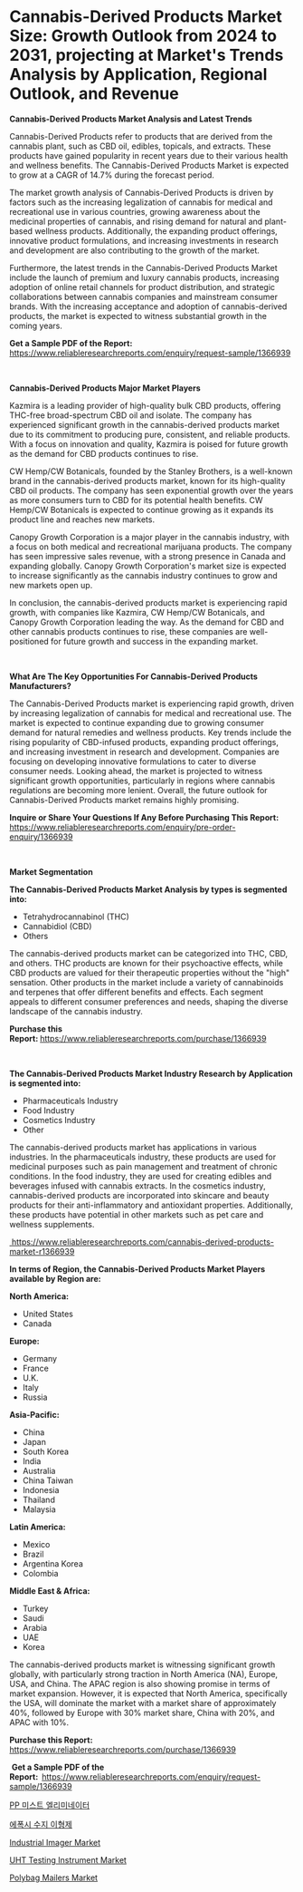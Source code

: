 <p><h1>Cannabis-Derived Products Market Size: Growth Outlook from 2024 to 2031, projecting at Market's Trends Analysis by Application, Regional Outlook, and Revenue</h1></p><p><strong>Cannabis-Derived Products Market Analysis and Latest Trends</strong></p>
<p><p>Cannabis-Derived Products refer to products that are derived from the cannabis plant, such as CBD oil, edibles, topicals, and extracts. These products have gained popularity in recent years due to their various health and wellness benefits. The Cannabis-Derived Products Market is expected to grow at a CAGR of 14.7% during the forecast period.</p><p>The market growth analysis of Cannabis-Derived Products is driven by factors such as the increasing legalization of cannabis for medical and recreational use in various countries, growing awareness about the medicinal properties of cannabis, and rising demand for natural and plant-based wellness products. Additionally, the expanding product offerings, innovative product formulations, and increasing investments in research and development are also contributing to the growth of the market.</p><p>Furthermore, the latest trends in the Cannabis-Derived Products Market include the launch of premium and luxury cannabis products, increasing adoption of online retail channels for product distribution, and strategic collaborations between cannabis companies and mainstream consumer brands. With the increasing acceptance and adoption of cannabis-derived products, the market is expected to witness substantial growth in the coming years.</p></p>
<p><strong>Get a Sample PDF of the Report:&nbsp;</strong> <a href="https://www.reliableresearchreports.com/enquiry/request-sample/1366939">https://www.reliableresearchreports.com/enquiry/request-sample/1366939</a></p>
<p>&nbsp;</p>
<p><strong>Cannabis-Derived Products Major Market Players</strong></p>
<p><p>Kazmira is a leading provider of high-quality bulk CBD products, offering THC-free broad-spectrum CBD oil and isolate. The company has experienced significant growth in the cannabis-derived products market due to its commitment to producing pure, consistent, and reliable products. With a focus on innovation and quality, Kazmira is poised for future growth as the demand for CBD products continues to rise.</p><p>CW Hemp/CW Botanicals, founded by the Stanley Brothers, is a well-known brand in the cannabis-derived products market, known for its high-quality CBD oil products. The company has seen exponential growth over the years as more consumers turn to CBD for its potential health benefits. CW Hemp/CW Botanicals is expected to continue growing as it expands its product line and reaches new markets.</p><p>Canopy Growth Corporation is a major player in the cannabis industry, with a focus on both medical and recreational marijuana products. The company has seen impressive sales revenue, with a strong presence in Canada and expanding globally. Canopy Growth Corporation's market size is expected to increase significantly as the cannabis industry continues to grow and new markets open up.</p><p>In conclusion, the cannabis-derived products market is experiencing rapid growth, with companies like Kazmira, CW Hemp/CW Botanicals, and Canopy Growth Corporation leading the way. As the demand for CBD and other cannabis products continues to rise, these companies are well-positioned for future growth and success in the expanding market.</p></p>
<p>&nbsp;</p>
<p><strong>What Are The Key Opportunities For Cannabis-Derived Products Manufacturers?</strong></p>
<p><p>The Cannabis-Derived Products market is experiencing rapid growth, driven by increasing legalization of cannabis for medical and recreational use. The market is expected to continue expanding due to growing consumer demand for natural remedies and wellness products. Key trends include the rising popularity of CBD-infused products, expanding product offerings, and increasing investment in research and development. Companies are focusing on developing innovative formulations to cater to diverse consumer needs. Looking ahead, the market is projected to witness significant growth opportunities, particularly in regions where cannabis regulations are becoming more lenient. Overall, the future outlook for Cannabis-Derived Products market remains highly promising.</p></p>
<p><strong>Inquire or Share Your Questions If Any Before Purchasing This Report:</strong> <a href="https://www.reliableresearchreports.com/enquiry/pre-order-enquiry/1366939">https://www.reliableresearchreports.com/enquiry/pre-order-enquiry/1366939</a></p>
<p>&nbsp;</p>
<p><strong>Market Segmentation</strong></p>
<p><strong>The Cannabis-Derived Products Market Analysis by types is segmented into:</strong></p>
<p><ul><li>Tetrahydrocannabinol (THC)</li><li>Cannabidiol (CBD)</li><li>Others</li></ul></p>
<p><p>The cannabis-derived products market can be categorized into THC, CBD, and others. THC products are known for their psychoactive effects, while CBD products are valued for their therapeutic properties without the "high" sensation. Other products in the market include a variety of cannabinoids and terpenes that offer different benefits and effects. Each segment appeals to different consumer preferences and needs, shaping the diverse landscape of the cannabis industry.</p></p>
<p><strong>Purchase this Report:&nbsp;</strong><a href="https://www.reliableresearchreports.com/purchase/1366939">https://www.reliableresearchreports.com/purchase/1366939</a></p>
<p>&nbsp;</p>
<p><strong>The Cannabis-Derived Products Market Industry Research by Application is segmented into:</strong></p>
<p><ul><li>Pharmaceuticals Industry</li><li>Food Industry</li><li>Cosmetics Industry</li><li>Other</li></ul></p>
<p><p>The cannabis-derived products market has applications in various industries. In the pharmaceuticals industry, these products are used for medicinal purposes such as pain management and treatment of chronic conditions. In the food industry, they are used for creating edibles and beverages infused with cannabis extracts. In the cosmetics industry, cannabis-derived products are incorporated into skincare and beauty products for their anti-inflammatory and antioxidant properties. Additionally, these products have potential in other markets such as pet care and wellness supplements.</p></p>
<p><a href="https://www.reliableresearchreports.com/cannabis-derived-products-market-r1366939">&nbsp;https://www.reliableresearchreports.com/cannabis-derived-products-market-r1366939</a></p>
<p><strong>In terms of Region, the Cannabis-Derived Products Market Players available by Region are:</strong></p>
<p>
    <p> <strong> North America: </strong>
        <ul>
            <li>United States</li>
            <li>Canada</li>
        </ul>
        </p> 
    <p> <strong> Europe: </strong>
        <ul>
            <li>Germany</li>
            <li>France</li>
            <li>U.K.</li>
            <li>Italy</li>
            <li>Russia</li>
        </ul>
        </p> 
    <p> <strong> Asia-Pacific: </strong>
        <ul>
            <li>China</li>
            <li>Japan</li>
            <li>South Korea</li>
            <li>India</li>
            <li>Australia</li>
            <li>China Taiwan</li>
            <li>Indonesia</li>
            <li>Thailand</li>
            <li>Malaysia</li>
        </ul>
        </p> 
    <p> <strong> Latin America: </strong>
        <ul>
            <li>Mexico</li>
            <li>Brazil</li>
            <li>Argentina Korea</li>
            <li>Colombia</li>
        </ul>
        </p> 
    <p> <strong> Middle East & Africa: </strong>
        <ul>
            <li>Turkey</li>
            <li>Saudi</li>
            <li>Arabia</li>
            <li>UAE</li>
            <li>Korea</li>
        </ul>
    </p>
    </p>
<p><p>The cannabis-derived products market is witnessing significant growth globally, with particularly strong traction in North America (NA), Europe, USA, and China. The APAC region is also showing promise in terms of market expansion. However, it is expected that North America, specifically the USA, will dominate the market with a market share of approximately 40%, followed by Europe with 30% market share, China with 20%, and APAC with 10%.</p></p>
<p><strong>Purchase this Report: </strong><a href="https://www.reliableresearchreports.com/purchase/1366939">https://www.reliableresearchreports.com/purchase/1366939</a></p>
<p>&nbsp;<strong>Get a Sample PDF of the Report:&nbsp;&nbsp;</strong><a href="https://www.reliableresearchreports.com/enquiry/request-sample/1366939">https://www.reliableresearchreports.com/enquiry/request-sample/1366939</a></p>
<p><strong></strong></p>
<p><p><a href="https://medium.com/@indahsengkuni_11937/pp-%EB%AF%B8%EC%8A%A4%ED%8A%B8-%EC%97%90%EB%A6%AC%EB%AF%B8%EB%84%A4%EC%9D%B4%ED%84%B0-%EC%8B%9C%EC%9E%A5-%EB%A9%94%ED%8A%B8%EB%A6%AD%EC%8A%A4%EC%9D%98-%ED%95%B4%EB%8F%85-%EC%8B%9C%EC%9E%A5-%EC%A0%90%EC%9C%A0%EC%9C%A8-%ED%8A%B8%EB%A0%8C%EB%93%9C-%EB%B0%8F-%EC%84%B1%EC%9E%A5-%ED%8C%A8%ED%84%B4-8aecb59e3b74">PP 미스트 엘리미네이터</a></p><p><a href="https://medium.com/@indahsengkuni_11937/%EC%97%90%ED%8F%AD%EC%8B%9C-%EC%88%98%EC%A7%80-%EB%B0%A9%EC%A0%9C-%EC%8B%9C%EC%9E%A5-%EA%B7%9C%EB%AA%A8-cagr-%ED%8A%B8%EB%A0%8C%EB%93%9C-2024-2030-e862fcd45800">에폭시 수지 이형제</a></p><p><a href="https://issuu.com/reportprime-2/docs/industrial-imager-market-size-2030.pptx">Industrial Imager Market</a></p><p><a href="https://issuu.com/reportprime-2/docs/uht-testing-instrument-market-size-2030.pptx">UHT Testing Instrument Market</a></p><p><a href="https://github.com/sajonf007/Market-Research-Report-List-1/blob/main/polybag-mailers-market.md">Polybag Mailers Market</a></p></p>